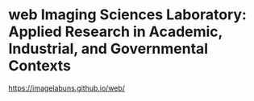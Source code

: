 # web Imaging Sciences Laboratory: Applied Research in Academic, Industrial, and Governmental Contexts

https://imagelabuns.github.io/web/
